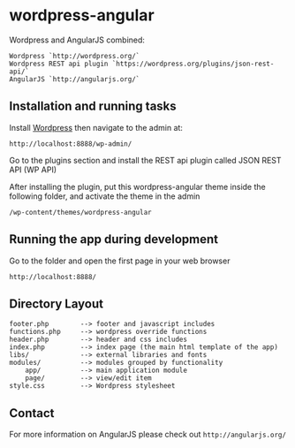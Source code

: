 wordpress-angular
===========
Wordpress and AngularJS combined:

    Wordpress `http://wordpress.org/`
    Wordpress REST api plugin `https://wordpress.org/plugins/json-rest-api/`
    AngularJS `http://angularjs.org/`
    
## Installation and running tasks

Install [Wordpress](http://wordpress.org/) then navigate to the admin at:

    http://localhost:8888/wp-admin/

Go to the plugins section and install the REST api plugin called JSON REST API (WP API)
    
After installing the plugin, put this wordpress-angular theme inside the following folder, and activate the theme in the admin

    /wp-content/themes/wordpress-angular

## Running the app during development

Go to the folder and open the first page in your web browser

    http://localhost:8888/

## Directory Layout

    footer.php        --> footer and javascript includes
    functions.php     --> wordpress override functions
    header.php        --> header and css includes
    index.php         --> index page (the main html template of the app)
    libs/             --> external libraries and fonts
    modules/          --> modules grouped by functionality
        app/          --> main application module
        page/         --> view/edit item
    style.css         --> Wordpress stylesheet

## Contact

For more information on AngularJS please check out `http://angularjs.org/`